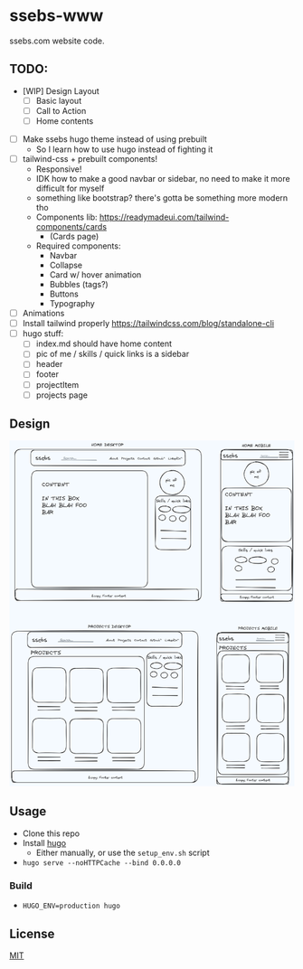 # ssebs-www

ssebs.com website code. 
 
## TODO:
- [WIP] Design Layout
  - [ ] Basic layout
  - [ ] Call to Action
  - [ ] Home contents
- [ ] Make ssebs hugo theme instead of using prebuilt
  - So I learn how to use hugo instead of fighting it
- [ ] tailwind-css + prebuilt components!
  - Responsive!
  - IDK how to make a good navbar or sidebar, no need to make it more difficult for myself
  - something like bootstrap? there's gotta be something more modern tho
  - Components lib: https://readymadeui.com/tailwind-components/cards
    - (Cards page)
  - Required components:
    - Navbar
    - Collapse
    - Card w/ hover animation
    - Bubbles (tags?)
    - Buttons 
    - Typography
- [ ] Animations
- [ ] Install tailwind properly https://tailwindcss.com/blog/standalone-cli
- [ ] hugo stuff:
  - [ ] index.md should have home content
  - [ ] pic of me / skills / quick links is a sidebar
  - [ ] header
  - [ ] footer
  - [ ] projectItem
  - [ ] projects page

## Design
![home](.excalidraw.png)


## Usage
- Clone this repo
- Install [hugo](https://gohugo.io/)
  - Either manually, or use the `setup_env.sh` script
- `hugo serve --noHTTPCache --bind 0.0.0.0`

### Build
- `HUGO_ENV=production hugo`

## License
[MIT](./LICENSE)
